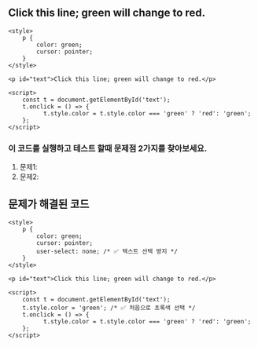 ## Click this line; green will change to red.

```
<style>
    p {
        color: green;
        cursor: pointer;
    }
</style>

<p id="text">Click this line; green will change to red.</p>

<script>
    const t = document.getElementById('text');
    t.onclick = () => {
          t.style.color = t.style.color === 'green' ? 'red': 'green';
    };
</script>
```
### 이 코드를 실행하고 테스트 할때 문제점 2가지를 찾아보세요.
1. 문제1:
2. 문제2:

## 문제가 해결된 코드

```
<style>
    p {
        color: green;
        cursor: pointer;
        user-select: none; /* ✅ 텍스트 선택 방지 */
    }
</style>

<p id="text">Click this line; green will change to red.</p>

<script>
    const t = document.getElementById('text');
    t.style.color = 'green'; /* ✅ 처음으로 초록색 선택 */
    t.onclick = () => {
          t.style.color = t.style.color === 'green' ? 'red': 'green';
    };
</script>
```
